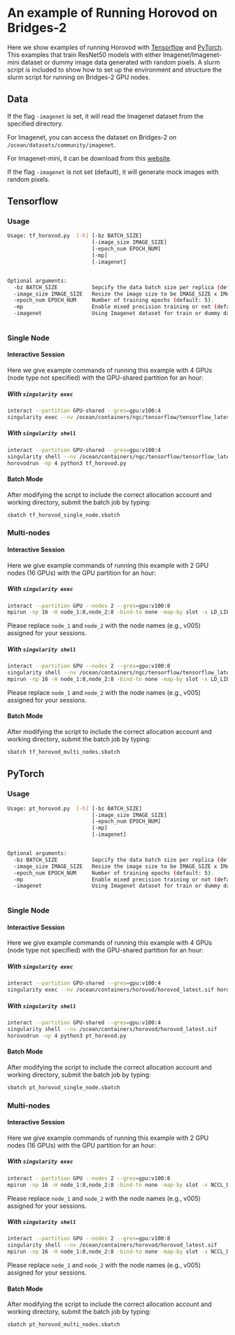 # An example of Running Horovod on Bridges-2

Here we show examples of running Horovod with [Tensorflow](#Tensorflow) and [PyTorch](#PyTorch).
This examples that train ResNet50 models with either Imagenet/Imagenet-mini dataset or dummy image data generated with random pixels.
A slurm script is included to show how to set up the environment and structure the slurm script for running on Bridges-2 GPU nodes.

## Data
If the flag `-imagenet` is set, it will read the Imagenet dataset from the specified directory. 

For Imagenet, you can access the dataset on Bridges-2 on `/ocean/datasets/community/imagenet`.

For Imagenet-mini, it can be download from this [website](https://www.kaggle.com/datasets/ifigotin/imagenetmini-1000).

If the flag `-imagenet` is not set (default), it will generate mock images with random pixels. 

## Tensorflow
### Usage
```bash
Usage: tf_horovod.py  [-h] [-bz BATCH_SIZE] 
                           [-image_size IMAGE_SIZE]
                           [-epoch_num EPOCH_NUM]
                           [-mp]
                           [-imagenet]


Optional arguments:
  -bz BATCH_SIZE           Sepcify the data batch size per replica (default: 128).
  -image_size IMAGE_SIZE   Resize the image size to be IMAGE_SIZE x IMAGE_SIZE  (default: 128).
  -epoch_num EPOCH_NUM     Number of training epochs (default: 5).
  -mp                      Enable mixed precision training or not (default: False).
  -imagenet                Using Imagenet dataset for train or dummy data generated with random pixels (default: False). 
                
```
### Single Node
#### Interactive Session
Here we give example commands of running this example with 4 GPUs (node type not specified) with the GPU-shared partition for an hour:

##### With `singularity exec`
```bash
interact --partition GPU-shared --gres=gpu:v100:4
singularity exec --nv /ocean/containers/ngc/tensorflow/tensorflow_latest.sif horovodrun -np 4 python3 tf_horovod.py
```

##### With `singularity shell`
```bash
interact --partition GPU-shared --gres=gpu:v100:4
singularity shell --nv /ocean/containers/ngc/tensorflow/tensorflow_latest.sif
horovodrun -np 4 python3 tf_horovod.py
```
#### Batch Mode
After modifying the script to include the correct allocation account and working directory, submit the batch job by typing:
```bash
sbatch tf_horovod_single_node.sbatch
```

### Multi-nodes
#### Interactive Session
Here we give example commands of running this example with 2 GPU nodes (16 GPUs) with the GPU partition for an hour:

##### With `singularity exec`
```bash
interact --partition GPU --nodes 2 --gres=gpu:v100:8
mpirun -np 16 -H node_1:8,node_2:8 -bind-to none -map-by slot -x LD_LIBRARY_PATH -x PATH -mca pml ob1 -mca btl ^openib singularity exec --nv /ocean/containers/ngc/tensorflow/tensorflow_latest.sif python3 tf_horovod.py
```
Please replace `node_1` and `node_2` with the node names (e.g., v005) assigned for your sessions.

##### With `singularity shell`
```bash
interact --partition GPU --nodes 2 --gres=gpu:v100:8
singularity shell --nv /ocean/containers/ngc/tensorflow/tensorflow_latest.sif
mpirun -np 16 -H node_1:8,node_2:8 -bind-to none -map-by slot -x LD_LIBRARY_PATH -x PATH -mca pml ob1 -mca btl ^openib python3 tf_horovod.py
```
Please replace `node_1` and `node_2` with the node names (e.g., v005) assigned for your sessions.
#### Batch Mode
After modifying the script to include the correct allocation account and working directory, submit the batch job by typing:
```bash
sbatch tf_horovod_multi_nodes.sbatch
```

## PyTorch
### Usage
```bash
Usage: pt_horovod.py  [-h] [-bz BATCH_SIZE] 
                           [-image_size IMAGE_SIZE]
                           [-epoch_num EPOCH_NUM]
                           [-mp]
                           [-imagenet]


Optional arguments:
  -bz BATCH_SIZE           Sepcify the data batch size per replica (default: 128).
  -image_size IMAGE_SIZE   Resize the image size to be IMAGE_SIZE x IMAGE_SIZE  (default: 128).
  -epoch_num EPOCH_NUM     Number of training epochs (default: 5).
  -mp                      Enable mixed precision training or not (default: False).
  -imagenet                Using Imagenet dataset for train or dummy data generated with random pixels (default: False). 
                
```
### Single Node
#### Interactive Session
Here we give example commands of running this example with 4 GPUs (node type not specified) with the GPU-shared partition for an hour:

##### With `singularity exec`
```bash
interact --partition GPU-shared --gres=gpu:v100:4
singularity exec --nv /ocean/containers/horovod/horovod_latest.sif horovodrun -np 4 python3 pt_horovod.py
```

##### With `singularity shell`
```bash
interact --partition GPU-shared --gres=gpu:v100:4
singularity shell --nv /ocean/containers/horovod/horovod_latest.sif
horovodrun -np 4 python3 pt_horovod.py
```
#### Batch Mode
After modifying the script to include the correct allocation account and working directory, submit the batch job by typing:
```bash
sbatch pt_horovod_single_node.sbatch
```

### Multi-nodes
#### Interactive Session
Here we give example commands of running this example with 2 GPU nodes (16 GPUs) with the GPU partition for an hour:

##### With `singularity exec`
```bash
interact --partition GPU --nodes 2 --gres=gpu:v100:8
mpirun -np 16 -H node_1:8,node_2:8 -bind-to none -map-by slot -x NCCL_DEBUG=INFO -x LD_LIBRARY_PATH -x PATH -mca pml ob1 -mca btl ^openib singularity exec --nv /ocean/containers/horovod/horovod_latest.sif python3 pt_horovod.py
```
Please replace `node_1` and `node_2` with the node names (e.g., v005) assigned for your sessions.

##### With `singularity shell`
```bash
interact --partition GPU --nodes 2 --gres=gpu:v100:8
singularity shell --nv /ocean/containers/horovod/horovod_latest.sif
mpirun -np 16 -H node_1:8,node_2:8 -bind-to none -map-by slot -x NCCL_DEBUG=INFO -x LD_LIBRARY_PATH -x PATH -mca pml ob1 -mca btl ^openib python3 pt_horovod.py
```
Please replace `node_1` and `node_2` with the node names (e.g., v005) assigned for your sessions.
#### Batch Mode
After modifying the script to include the correct allocation account and working directory, submit the batch job by typing:
```bash
sbatch pt_horovod_multi_nodes.sbatch
```



